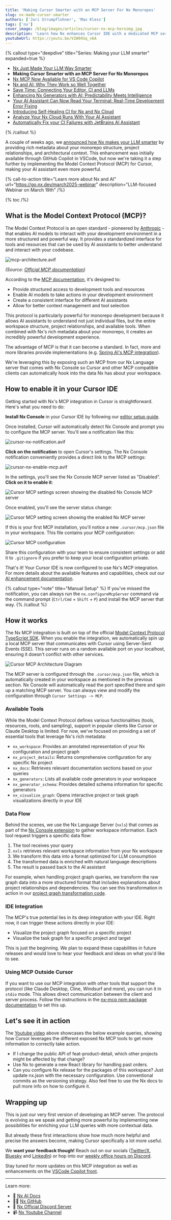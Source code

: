 ```yaml
---
title: 'Making Cursor Smarter with an MCP Server For Nx Monorepos'
slug: nx-made-cursor-smarter
authors: ['Juri Strumpflohner', 'Max Kless']
tags: ['nx']
cover_image: /blog/images/articles/cursor-nx-mcp-heroimg.jpg
description: 'Learn how Nx enhances Cursor IDE with a dedicated MCP server, providing AI assistants with rich monorepo metadata for smarter code assistance.'
youtubeUrl: https://youtu.be/V2W94Sq_v6A
---
```


{% callout type="deepdive" title="Series: Making your LLM smarter" expanded=true %}

- [Nx Just Made Your LLM Way Smarter](/blog/nx-just-made-your-llm-smarter)
- **Making Cursor Smarter with an MCP Server For Nx Monorepos**
- [Nx MCP Now Available for VS Code Copilot](/blog/nx-mcp-vscode-copilot)
- [Nx and AI: Why They Work so Well Together](/blog/nx-and-ai-why-they-work-together)
- [Save Time: Connecting Your Editor, CI and LLMs](/blog/nx-editor-ci-llm-integration)
- [Enhancing Nx Generators with AI: Predictability Meets Intelligence](/blog/nx-generators-ai-integration)
- [Your AI Assistant Can Now Read Your Terminal: Real-Time Development Error Fixing](/blog/nx-terminal-integration-ai)
- [Introducing Self-Healing CI for Nx and Nx Cloud](/blog/nx-self-healing-ci)
- [Analyze Your Nx Cloud Runs With Your AI Assistant](/blog/nx-cloud-analyze-via-nx-mcp)
- [Automatically Fix your CI Failures with JetBrains AI Assistant](/blog/jetbrains-ci-autofix)

{% /callout %}

A couple of weeks ago, we [announced how Nx makes your LLM smarter](/blog/nx-just-made-your-llm-smarter) by providing rich metadata about your monorepo structure, project relationships, and architectural context. This enhancement was initially available through GitHub Copilot in VSCode, but now we're taking it a step further by implementing the Model Context Protocol (MCP) for Cursor, making your AI assistant even more powerful.

{% call-to-action title="Learn more about Nx and AI" url="https://go.nx.dev/march2025-webinar" description="LLM-focused Webinar on March 19th" /%}

{% toc /%}

## What is the Model Context Protocol (MCP)?

The Model Context Protocol is an open standard - pioneered by [Anthropic](https://www.anthropic.com/) - that enables AI models to interact with your development environment in a more structured and powerful way. It provides a standardized interface for tools and resources that can be used by AI assistants to better understand and interact with your codebase.

![mcp-architecture.avif](/blog/images/articles/mcp-architecture.avif)

_(Source: [Official MCP documentation](https://modelcontextprotocol.io))_

According to the [MCP documentation](https://modelcontextprotocol.io/introduction), it's designed to:

- Provide structured access to development tools and resources
- Enable AI models to take actions in your development environment
- Create a consistent interface for different AI assistants
- Allow for better context management and tool selection

This protocol is particularly powerful for monorepo development because it allows AI assistants to understand not just individual files, but the entire workspace structure, project relationships, and available tools. When combined with Nx's rich metadata about your monorepo, it creates an incredibly powerful development experience.

The advantage of MCP is that it can become a standard. In fact, more and more libraries provide implementations (e.g. [Spring AI's MCP integration](https://docs.spring.io/spring-ai/reference/api/mcp/mcp-overview.html)).

We're leveraging this by exposing such an MCP from our Nx Language server that comes with Nx Console so Cursor and other MCP compatible clients can automatically hook into the data Nx has about your workspace.

## How to enable it in your Cursor IDE

Getting started with Nx's MCP integration in Cursor is straightforward. Here's what you need to do:

**Install Nx Console** in your Cursor IDE by following our [editor setup guide](/getting-started/editor-setup).

Once installed, Cursor will automatically detect Nx Console and prompt you to configure the MCP server. You'll see a notification like this:

![cursor-nx-notification.avif](/blog/images/articles/cursor-nx-notification.avif)

**Click on the notification** to open Cursor's settings. The Nx Console notification conveniently provides a direct link to the MCP settings:

![cursor-nx-enable-mcp.avif](/blog/images/articles/cursor-nx-enable-mcp.avif)

In the settings, you'll see the Nx Console MCP server listed as "Disabled". **Click on it to enable it**:

![Cursor MCP settings screen showing the disabled Nx Console MCP server](/blog/images/articles/mcp-cursor-disabled.avif)

Once enabled, you'll see the server status change:

![Cursor MCP setting screen showing the enabled Nx MCP server](/blog/images/articles/cursor-mcp-server-config.avif)

If this is your first MCP installation, you'll notice a new `.cursor/mcp.json` file in your workspace. This file contains your MCP configuration:

![Cursor MCP configuration](/blog/images/articles/cursor-nx-mcp-configuration.avif)

Share this configuration with your team to ensure consistent settings or add it to `.gitignore` if you prefer to keep your local configuration private.

That's it! Your Cursor IDE is now configured to use Nx's MCP integration. For more details about the available features and capabilities, check out our [AI enhancement documentation](/features/enhance-AI).

{% callout type="note" title="Manual Setup" %}
If you've missed the notification, you can always run the `nx.configureMcpServer` command via the command prompt (`Ctrl/Cmd` + `Shift` + `P`) and install the MCP server that way.
{% /callout %}

## How it works

The Nx MCP integration is built on top of the official [Model Context Protocol TypeScript SDK](https://github.com/modelcontextprotocol/typescript-sdk). When you enable the integration, we automatically spin up a local MCP server that communicates with Cursor using Server-Sent Events (SSE). This server runs on a random available port on your localhost, ensuring it doesn't conflict with other services.

![Cursor MCP Architecture Diagram](/blog/images/articles/mcp-nx-architecture.avif)

The MCP server is configured through the `.cursor/mcp.json` file, which is automatically created in your workspace as mentioned in the previous section. Nx Console will automatically read the port specified there and spin up a matching MCP server.
You can always view and modify the configuration through `Cursor Settings -> MCP`.

### Available Tools

While the Model Context Protocol defines various functionalities (tools, resources, roots, and sampling), support in popular clients like Cursor or Claude Desktop is limited. For now, we've focused on providing a set of essential tools that leverage Nx's rich metadata:

- `nx_workspace`: Provides an annotated representation of your Nx configuration and project graph
- `nx_project_details`: Returns comprehensive configuration for any specific Nx project
- `nx_docs`: Retrieves relevant documentation sections based on your queries
- `nx_generators`: Lists all available code generators in your workspace
- `nx_generator_schema`: Provides detailed schema information for specific generators
- `nx_visualize_graph`: Opens interactive project or task graph visualizations directly in your IDE

### Data Flow

Behind the scenes, we use the Nx Language Server (`nxls`) that comes as part of the [Nx Console extension](/getting-started/editor-setup) to gather workspace information. Each tool request triggers a specific data flow:

1. The tool receives your query
2. `nxls` retrieves relevant workspace information from your Nx workspace
3. We transform this data into a format optimized for LLM consumption
4. The transformed data is enriched with natural language descriptions
5. The result is passed back to the AI assistant

For example, when handling project graph queries, we transform the raw graph data into a more structured format that includes explanations about project relationships and dependencies. You can see this transformation in action in our [project graph transformation code](https://github.com/nrwl/nx-console/blob/9a0425d8c0ae74d326bdd030e8793f2c4d0161e9/libs/shared/llm-context/src/lib/project-graph.ts#L5).

### IDE Integration

The MCP's true potential lies in its deep integration with your IDE. Right now, it can trigger these actions directly in your IDE:

- Visualize the project graph focused on a specific project
- Visualize the task graph for a specific project and target

This is just the beginning. We plan to expand these capabilities in future releases and would love to hear your feedback and ideas on what you'd like to see.

### Using MCP Outside Cursor

If you want to use our MCP integration with other tools that support the protocol (like Claude Desktop, Cline, Windsurf and more), you can run it in `stdio` mode. This allows direct communication between the client and server process. Follow the instructions in the [nx-mcp npm package documentation](https://www.npmjs.com/package/nx-mcp?activeTab=readme) to set this up.

## Let's see it in action

The [Youtube video]() above showcases the below example queries, showing how Cursor leverages the different exposed Nx MCP tools to get more information to correctly take action.

- If I change the public API of feat-product-detail, which other projects might be affected by that change?
- Use Nx to generate a new React library for handling past orders.
- Can you configure Nx release for the packages of this workspace? Just update nx.json with the necessary configuration. Use conventional commits as the versioning strategy. Also feel free to use the Nx docs to pull more info on how to configure it.

## Wrapping up

This is just our very first version of developing an MCP server. The protocol is evolving as we speak and getting more powerful by implementing new possibilities for enriching your LLM queries with more contextual data.

But already these first interactions show how much more helpful and precise the answers become, making Cursor specifically a lot more useful.

We **want your feedback though!** Reach out on our socials ([Twitter/X](https://x.com/NxDevTools), [Bluesky](https://bsky.app/profile/nx.dev) and [LinkedIn](https://www.linkedin.com/company/nrwl/)) or hop into our [weekly office hours on Discord](http://go.nx.dev/office-hours).

Stay tuned for more updates on this MCP integration as well as enhancements on the [VSCode Copilot front](/blog/nx-just-made-your-llm-smarter).

---

Learn more:

- 🧠 [Nx AI Docs](/features/enhance-AI)
- 👩‍💻 [Nx GitHub](https://github.com/nrwl/nx)
- 💬 [Nx Official Discord Server](https://go.nx.dev/community)
- 📹 [Nx Youtube Channel](https://www.youtube.com/@nxdevtools)
